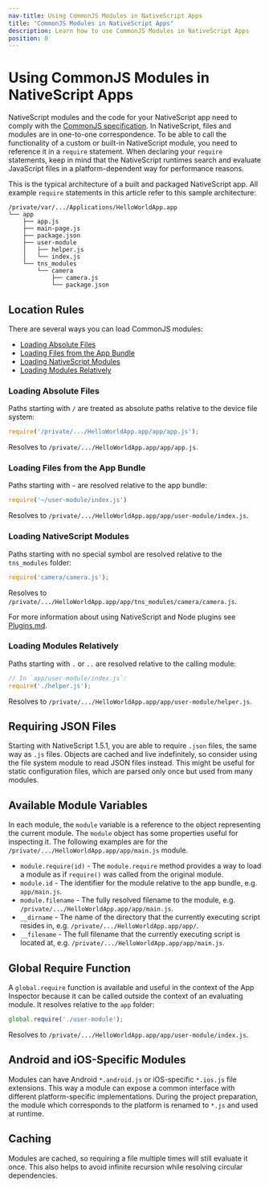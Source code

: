 ```yaml
---
nav-title: Using CommonJS Modules in NativeScript Apps
title: "CommonJS Modules in NativeScript Apps"
description: Learn how to use CommonJS Modules in NativeScript Apps
position: 0
---
```


# Using CommonJS Modules in NativeScript Apps

NativeScript modules and the code for your NativeScript app need to comply with the [CommonJS specification](http://wiki.commonjs.org/wiki/Modules/1.1.1). In NativeScript, files and modules are in one-to-one correspondence. To be able to call the functionality of a custom or built-in NativeScript module, you need to reference it in a `require` statement. When declaring your `require` statements, keep in mind that the NativeScript runtimes search and evaluate JavaScript files in a platform-dependent way for performance reasons.

This is the typical architecture of a built and packaged NativeScript app. All example `require` statements in this article refer to this sample architecture:
```
/private/var/.../Applications/HelloWorldApp.app
└── app
    ├── app.js
    ├── main-page.js
    ├── package.json
    ├── user-module
    │   ├── helper.js
    │   └── index.js
    └── tns_modules
        └── camera
            ├── camera.js
            └── package.json
```

## Location Rules
There are several ways you can load CommonJS modules:
- [Loading Absolute Files](#loading-absolute-files)
- [Loading Files from the App Bundle](#loading-files-from-the-app-bundle)
- [Loading NativeScript Modules](#loading-nativescript-modules)
- [Loading Modules Relatively](#loading-modules-relatively)

### Loading Absolute Files
Paths starting with `/` are treated as absolute paths relative to the device file system:

```javascript
require('/private/.../HelloWorldApp.app/app/app.js');
```
Resolves to `/private/.../HelloWorldApp.app/app/app.js`.

### Loading Files from the App Bundle
Paths starting with `~` are resolved relative to the app bundle:

```javascript
require('~/user-module/index.js')
```
Resolves to `/private/.../HelloWorldApp.app/app/user-module/index.js`.

### Loading NativeScript Modules
Paths starting with no special symbol are resolved relative to the `tns_modules` folder:

```javascript
require('camera/camera.js');
```
Resolves to `/private/.../HelloWorldApp.app/app/tns_modules/camera/camera.js`.

For more information about using NativeScript and Node plugins see [Plugins.md](../plugins/plugins.md).

### Loading Modules Relatively
Paths starting with `.` or `..` are resolved relative to the calling module:

```javascript
// In `app/user-module/index.js`:
require('./helper.js');
```
Resolves to `/private/.../HelloWorldApp.app/app/user-module/helper.js`.

## Requiring JSON Files
Starting with NativeScript 1.5.1, you are able to require `.json` files, the same way as `.js` files. Objects are cached and live indefinitely, so consider using the file system module to read JSON files instead. This might be useful for static configuration files, which are parsed only once but used from many modules.

## Available Module Variables
In each module, the `module` variable is a reference to the object representing the current module. The `module` object has some properties useful for inspecting it. The following examples are for the `/private/.../HelloWorldApp.app/app/main.js` module.

* `module.require(id)` - The `module.require` method provides a way to load a module as if `require()` was called from the original module.
* `module.id` - The identifier for the module relative to the app bundle, e.g. `app/main.js`.
* `module.filename` - The fully resolved filename to the module, e.g. `/private/.../HelloWorldApp.app/app/main.js`.
* `__dirname` - The name of the directory that the currently executing script resides in, e.g. `/private/.../HelloWorldApp.app/app/`.
* `__filename` - The full filename that the currently executing script is located at, e.g. `/private/.../HelloWorldApp.app/app/main.js`.

## Global Require Function
A `global.require` function is available and useful in the context of the App Inspector because it can be called outside the context of an evaluating module. It resolves relative to the `app` folder:

```javascript
global.require('./user-module');
```
Resolves to `/private/.../HelloWorldApp.app/app/user-module/index.js`.

## Android and iOS-Specific Modules
Modules can have Android `*.android.js` or iOS-specific `*.ios.js` file extensions. This way a module can expose a common interface with different platform-specific implementations. During the project preparation, the module which corresponds to the platform is renamed to `*.js` and used at runtime.

## Caching
Modules are cached, so requiring a file multiple times will still evaluate it once. This also helps to avoid infinite recursion while resolving circular dependencies.
